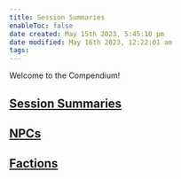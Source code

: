 ```yaml
---
title: Session Summaries
enableToc: false
date created: May 15th 2023, 5:45:10 pm
date modified: May 16th 2023, 12:22:01 am
tags: 
---
```


Welcome to the Compendium!

## [Session Summaries](content/Session%20Summaries.md)

## [NPCs](content/NPCs/NPCs.md)

## [Factions](content/Factions/Factions.md)
